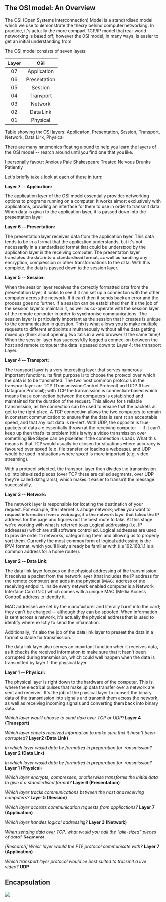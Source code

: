## The OSI model: An Overview

The OSI (Open Systems Interconnection) Model is a standardised model which we use to demonstrate the theory behind computer networking. In practice, it's actually the more compact TCP/IP model that real-world networking is based off; however the OSI model, in many ways, is easier to get an initial understanding from.

The OSI model consists of seven layers:

| Layer  | OSI  |
|:----:|:----:|
|07| Application |
|06| Presentation |
|05| Session |
|04| Transport |
|03| Network |
|02| Data Link |
|01| Physical |

Table showing the OSI layers: Application, Presentation, Session, Transport, Network, Data Link, Physical

There are many mnemonics floating around to help you learn the layers of the OSI model -- search around until you find one that you like.

I personally favour: Anxious Pale Shakespeare Treated Nervous Drunks Patiently

Let's briefly take a look at each of these in turn:

**Layer 7 -- Application:**

The application layer of the OSI model essentially provides networking options to programs running on a computer. It works almost exclusively with applications, providing an interface for them to use in order to transmit data. When data is given to the application layer, it is passed down into the presentation layer.

**Layer 6 -- Presentation:**

The presentation layer receives data from the application layer. This data tends to be in a format that the application understands, but it's not necessarily in a standardised format that could be understood by the application layer in the receiving computer. The presentation layer translates the data into a standardised format, as well as handling any encryption, compression or other transformations to the data. With this complete, the data is passed down to the session layer.

**Layer 5 -- Session:**

When the session layer receives the correctly formatted data from the presentation layer, it looks to see if it can set up a connection with the other computer across the network. If it can't then it sends back an error and the process goes no further. If a session can be established then it's the job of the session layer to maintain it, as well as co-operate with the session layer of the remote computer in order to synchronise communications. The session layer is particularly important as the session that it creates is unique to the communication in question. This is what allows you to make multiple requests to different endpoints simultaneously without all the data getting mixed up (think about opening two tabs in a web browser at the same time)! When the session layer has successfully logged a connection between the host and remote computer the data is passed down to Layer 4: the transport Layer.

**Layer 4 -- Transport:**

The transport layer is a very interesting layer that serves numerous important functions. Its first purpose is to choose the protocol over which the data is to be transmitted. The two most common protocols in the transport layer are TCP (Transmission Control Protocol) and UDP (User Datagram Protocol); with TCP the transmission is connection-based which means that a connection between the computers is established and maintained for the duration of the request. This allows for a reliable transmission, as the connection can be used to ensure that the packets all get to the right place. A TCP connection allows the two computers to remain in constant communication to ensure that the data is sent at an acceptable speed, and that any lost data is re-sent. With UDP, the opposite is true; packets of data are essentially thrown at the receiving computer -- if it can't keep up then that's its problem (this is why a video transmission over something like Skype can be pixelated if the connection is bad). What this means is that TCP would usually be chosen for situations where accuracy is favoured over speed (e.g. file transfer, or loading a webpage), and UDP would be used in situations where speed is more important (e.g. video streaming).

With a protocol selected, the transport layer then divides the transmission up into bite-sized pieces (over TCP these are called segments, over UDP they're called datagrams), which makes it easier to transmit the message successfully. 

**Layer 3 -- Network:**

The network layer is responsible for locating the destination of your request. For example, the Internet is a huge network; when you want to request information from a webpage, it's the network layer that takes the IP address for the page and figures out the best route to take. At this stage we're working with what is referred to as Logical addressing (i.e. IP addresses) which are still software controlled. Logical addresses are used to provide order to networks, categorising them and allowing us to properly sort them. Currently the most common form of logical addressing is the IPV4 format, which you'll likely already be familiar with (i.e 192.168.1.1 is a common address for a home router).

**Layer 2 -- Data Link:**

The data link layer focuses on the physical addressing of the transmission. It receives a packet from the network layer (that includes the IP address for the remote computer) and adds in the physical (MAC) address of the receiving endpoint. Inside every network enabled computer is a Network Interface Card (NIC) which comes with a unique MAC (Media Access Control) address to identify it.

MAC addresses are set by the manufacturer and literally burnt into the card; they can't be changed -- although they can be spoofed. When information is sent across a network, it's actually the physical address that is used to identify where exactly to send the information.


Additionally, it's also the job of the data link layer to present the data in a format suitable for transmission.

The data link layer also serves an important function when it receives data, as it checks the received information to make sure that it hasn't been corrupted during transmission, which could well happen when the data is transmitted by layer 1: the physical layer.

**Layer 1 -- Physical:**

The physical layer is right down to the hardware of the computer. This is where the electrical pulses that make up data transfer over a network are sent and received. It's the job of the physical layer to convert the binary data of the transmission into signals and transmit them across the network, as well as receiving incoming signals and converting them back into binary data.

*Which layer would choose to send data over TCP or UDP?*
**Layer 4 (Transport)**

*Which layer checks received information to make sure that it hasn't been corrupted?*
**Layer 2 (Data Link)**

*In which layer would data be formatted in preparation for transmission?*
**Layer 2 (Data Link)**

*In which layer would data be formatted in preparation for transmission?*
**Layer 1 (Physical)**

*Which layer encrypts, compresses, or otherwise transforms the initial data to give it a standardised format?*
**Layer 6  (Presentation)**

*Which layer tracks communications between the host and receiving computers?*
**Layer 5 (Session)**

*Which layer accepts communication requests from applications?*
**Layer 7 (Application)**

*Which layer handles logical addressing?*
**Layer 3 (Network)**

*When sending data over TCP, what would you call the "bite-sized" pieces of data?*
**Segments**

*[Research] Which layer would the FTP protocol communicate with?*
**Layer 7 (Application)**

*Which transport layer protocol would be best suited to transmit a live video?*
**UDP**


## Encapsulation

<img src='/assets/IntroductoryNetworking/EncapsulatedData.jpeg'>